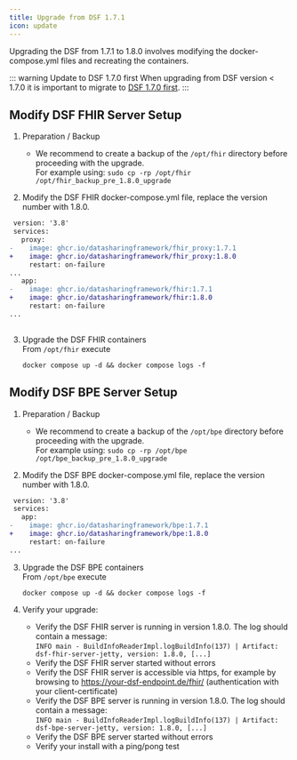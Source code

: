 ```yaml
---
title: Upgrade from DSF 1.7.1
icon: update
---
```


Upgrading the DSF from 1.7.1 to 1.8.0 involves modifying the docker-compose.yml files and recreating the containers. 

::: warning Update to DSF 1.7.0 first
When upgrading from DSF version < 1.7.0 it is important to migrate to [DSF 1.7.0 first](../v1.7.0/upgrade-from-1).
:::


## Modify DSF FHIR Server Setup
1. Preparation / Backup
    * We recommend to create a backup of the `/opt/fhir` directory before proceeding with the upgrade.  
    For example using: `sudo cp -rp /opt/fhir /opt/fhir_backup_pre_1.8.0_upgrade`

2. Modify the DSF FHIR docker-compose.yml file, replace the version number with 1.8.0.
```diff
 version: '3.8'
 services:
   proxy:
-    image: ghcr.io/datasharingframework/fhir_proxy:1.7.1
+    image: ghcr.io/datasharingframework/fhir_proxy:1.8.0
     restart: on-failure
...
   app:
-    image: ghcr.io/datasharingframework/fhir:1.7.1
+    image: ghcr.io/datasharingframework/fhir:1.8.0
     restart: on-failure
...
 
```

3. Upgrade the DSF FHIR containers  
    From `/opt/fhir` execute  
    ```
    docker compose up -d && docker compose logs -f
    ```

## Modify DSF BPE Server Setup
1. Preparation / Backup
    * We recommend to create a backup of the `/opt/bpe` directory before proceeding with the upgrade.  
    For example using: `sudo cp -rp /opt/bpe /opt/bpe_backup_pre_1.8.0_upgrade`

2. Modify the DSF BPE docker-compose.yml file, replace the version number with 1.8.0.
```diff
 version: '3.8'
 services:
   app:
-    image: ghcr.io/datasharingframework/bpe:1.7.1
+    image: ghcr.io/datasharingframework/bpe:1.8.0
     restart: on-failure
...
```

3. Upgrade the DSF BPE containers  
    From `/opt/bpe` execute  
    ```
    docker compose up -d && docker compose logs -f
    ```

4. Verify your upgrade:
    * Verify the DSF FHIR server is running in version 1.8.0. The log should contain a message:  
        `INFO main - BuildInfoReaderImpl.logBuildInfo(137) | Artifact: dsf-fhir-server-jetty, version: 1.8.0, [...]`
    * Verify the DSF FHIR server started without errors
    * Verify the DSF FHIR server is accessible via https, for example by browsing to https://your-dsf-endpoint.de/fhir/ (authentication with your client-certificate)
    * Verify the DSF BPE server is running in version 1.8.0. The log should contain a message:  
        `INFO main - BuildInfoReaderImpl.logBuildInfo(137) | Artifact: dsf-bpe-server-jetty, version: 1.8.0, [...]`
    * Verify the DSF BPE server started without errors
    * Verify your install with a ping/pong test  
